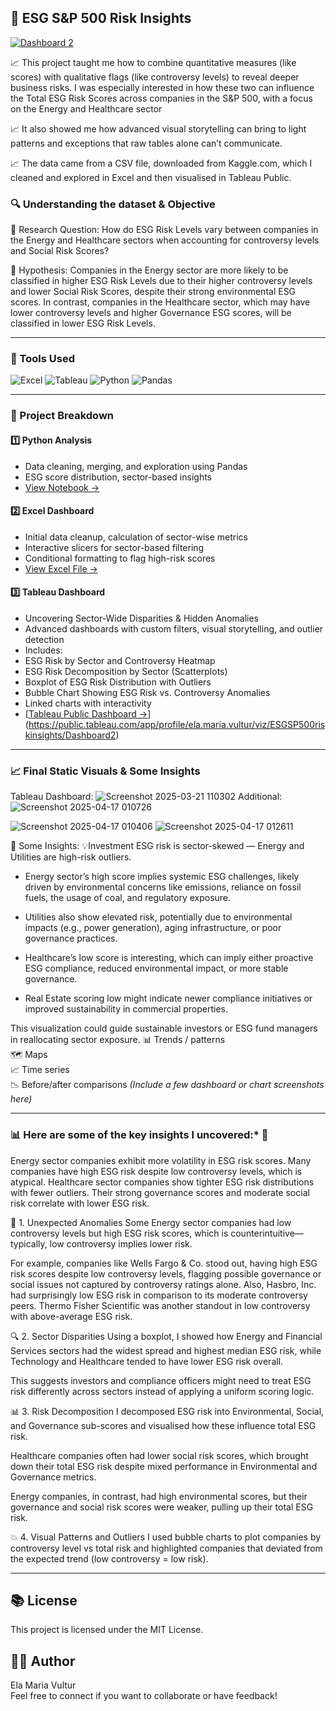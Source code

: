 ## 🌱 ESG S&P 500 Risk Insights

<div class='tableauPlaceholder' id='viz1744886553284' style='position: relative'><noscript><a href='#'><img alt='Dashboard 2 ' src='https:&#47;&#47;public.tableau.com&#47;static&#47;images&#47;ES&#47;ESGSP500riskinsights&#47;Dashboard2&#47;1_rss.png' style='border: none' /></a></noscript><object class='tableauViz'  style='display:none;'><param name='host_url' value='https%3A%2F%2Fpublic.tableau.com%2F' /> <param name='embed_code_version' value='3' /> <param name='site_root' value='' /><param name='name' value='ESGSP500riskinsights&#47;Dashboard2' /><param name='tabs' value='no' /><param name='toolbar' value='yes' /><param name='static_image' value='https:&#47;&#47;public.tableau.com&#47;static&#47;images&#47;ES&#47;ESGSP500riskinsights&#47;Dashboard2&#47;1.png' /> <param name='animate_transition' value='yes' /><param name='display_static_image' value='yes' /><param name='display_spinner' value='yes' /><param name='display_overlay' value='yes' /><param name='display_count' value='yes' /><param name='language' value='en-US' /></object></div>              


📈  This project taught me how to combine quantitative measures (like scores) with qualitative flags (like controversy levels) to reveal deeper business risks. I was especially interested in how these two can influence the Total ESG Risk Scores across companies in the S&P 500, with a focus on the Energy and Healthcare sector

📈  It also showed me how advanced visual storytelling can bring to light patterns and exceptions that raw tables alone can’t communicate.

📈  The data came from a CSV file, downloaded from Kaggle.com, which I cleaned and explored in Excel and then visualised in Tableau Public.


### 🔍 Understanding the dataset & Objective
📌 Research Question: How do ESG Risk Levels vary between companies in the Energy and Healthcare sectors when accounting for controversy levels and Social Risk Scores?

📌 Hypothesis: Companies in the Energy sector are more likely to be classified in higher ESG Risk Levels due to their higher controversy levels and lower Social Risk Scores, despite their strong environmental ESG scores. In contrast, companies in the Healthcare sector, which may have lower controversy levels and higher Governance ESG scores, will be classified in lower ESG Risk Levels.


---

### 🔧 Tools Used

![Excel](https://img.shields.io/badge/-Excel-217346?style=for-the-badge&logo=microsoft-excel&logoColor=white)
![Tableau](https://img.shields.io/badge/-Tableau-E97627?style=for-the-badge&logo=tableau&logoColor=white)
![Python](https://img.shields.io/badge/-Python-3776AB?style=for-the-badge&logo=python&logoColor=white)
![Pandas](https://img.shields.io/badge/-Pandas-150458?style=for-the-badge&logo=pandas&logoColor=white)

---

### 📁 Project Breakdown

#### 1️⃣ Python Analysis
- Data cleaning, merging, and exploration using Pandas
- ESG score distribution, sector-based insights
- [View Notebook →](./python-analysis/esg_analysis.ipynb)

#### 2️⃣ Excel Dashboard
- Initial data cleanup, calculation of sector-wise metrics
- Interactive slicers for sector-based filtering
- Conditional formatting to flag high-risk scores
- [View Excel File →](./excel-analysis/ESG-Insights-Dashboard.xlsx)

#### 3️⃣ Tableau Dashboard
- Uncovering Sector-Wide Disparities & Hidden Anomalies
- Advanced dashboards with custom filters, visual storytelling, and outlier detection
- Includes:
- ESG Risk by Sector and Controversy Heatmap
- ESG Risk Decomposition by Sector (Scatterplots)
- Boxplot of ESG Risk Distribution with Outliers
- Bubble Chart Showing ESG Risk vs. Controversy Anomalies
- Linked charts with interactivity
- [[Tableau Public Dashboard →](#)](https://public.tableau.com/app/profile/ela.maria.vultur/viz/ESGSP500riskinsights/Dashboard2)

---

### 📈 Final Static Visuals & Some Insights
Tableau Dashboard:
![Screenshot 2025-03-21 110302](https://github.com/user-attachments/assets/86aa8e7d-7cdc-4f30-98f4-782c24a41359)
Additional:
![Screenshot 2025-04-17 010726](https://github.com/user-attachments/assets/e39ad620-fe45-4a04-8a3a-f3a6e07f17af)

![Screenshot 2025-04-17 010406](https://github.com/user-attachments/assets/86c9b249-f984-4304-b145-fa8d9feeb7b7)
![Screenshot 2025-04-17 012611](https://github.com/user-attachments/assets/bfd24fe6-257b-4306-9c41-c0fc5a7ef8a2)

📌 Some Insights:
💡Investment ESG risk is sector-skewed — Energy and Utilities are high-risk outliers.
* Energy sector’s high score implies systemic ESG challenges, likely driven by environmental concerns like emissions, reliance on fossil fuels, the usage of coal, and regulatory exposure.

* Utilities also show elevated risk, potentially due to environmental impacts (e.g., power generation), aging infrastructure, or poor governance practices.

* Healthcare’s low score is interesting, which can imply either proactive ESG compliance, reduced environmental impact, or more stable governance.

* Real Estate scoring low might indicate newer compliance initiatives or improved sustainability in commercial properties.

This visualization could guide sustainable investors or ESG fund managers in reallocating sector exposure.
📊 Trends / patterns  
🗺️ Maps  
📈 Time series  
📉 Before/after comparisons
*(Include a few dashboard or chart screenshots here)*

---


### 📊 Here are some of the key insights I uncovered:* 🧠
Energy sector companies exhibit more volatility in ESG risk scores. Many companies have high ESG risk despite low controversy levels, which is atypical.
Healthcare sector companies show tighter ESG risk distributions with fewer outliers. Their strong governance scores and moderate social risk correlate with lower ESG risk.

🔎 1. Unexpected Anomalies
Some Energy sector companies had low controversy levels but high ESG risk scores, which is counterintuitive—typically, low controversy implies lower risk.

For example, companies like Wells Fargo & Co. stood out, having high ESG risk scores despite low controversy levels, flagging possible governance or social issues not captured by controversy ratings alone. Also, Hasbro, Inc. had surprisingly low ESG risk in comparison to its moderate controversy peers.
Thermo Fisher Scientific was another standout in low controversy with above-average ESG risk.

🔍 2. Sector Disparities
Using a boxplot, I showed how Energy and Financial Services sectors had the widest spread and highest median ESG risk, while Technology and Healthcare tended to have lower ESG risk overall.

This suggests investors and compliance officers might need to treat ESG risk differently across sectors instead of applying a uniform scoring logic.

📊 3. Risk Decomposition
I decomposed ESG risk into Environmental, Social, and Governance sub-scores and visualised how these influence total ESG risk.

Healthcare companies often had lower social risk scores, which brought down their total ESG risk despite mixed performance in Environmental and Governance metrics.

Energy companies, in contrast, had high environmental scores, but their governance and social risk scores were weaker, pulling up their total ESG risk.

💥 4. Visual Patterns and Outliers
I used bubble charts to plot companies by controversy level vs total risk and highlighted companies that deviated from the expected trend (low controversy = low risk).



---
## 📚 License
This project is licensed under the MIT License.

## 👩‍💻 Author

Ela Maria Vultur  
Feel free to connect if you want to collaborate or have feedback!

